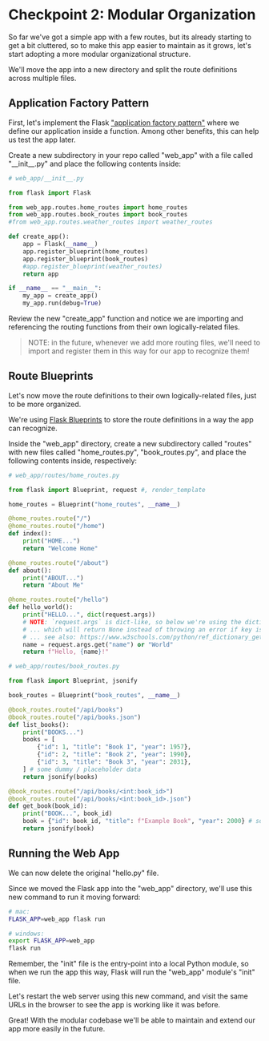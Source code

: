 
# Checkpoint 2: Modular Organization

So far we've got a simple app with a few routes, but its already starting to get a bit cluttered, so to make this app easier to maintain as it grows, let's start adopting a more modular organizational structure.

We'll move the app into a new directory and split the route definitions across multiple files.

## Application Factory Pattern

First, let's implement the Flask ["application factory pattern"](https://flask.palletsprojects.com/en/1.1.x/patterns/appfactories/) where we define our application inside a function. Among other benefits, this can help us test the app later.

Create a new subdirectory in your repo called "web_app" with a file called "\_\_init_\_.py" and place the following contents inside:

```py
# web_app/__init__.py

from flask import Flask

from web_app.routes.home_routes import home_routes
from web_app.routes.book_routes import book_routes
#from web_app.routes.weather_routes import weather_routes

def create_app():
    app = Flask(__name__)
    app.register_blueprint(home_routes)
    app.register_blueprint(book_routes)
    #app.register_blueprint(weather_routes)
    return app

if __name__ == "__main__":
    my_app = create_app()
    my_app.run(debug=True)
```

Review the new "create_app" function and notice we are importing and referencing the routing functions from their own logically-related files.

> NOTE: in the future, whenever we add more routing files, we'll need to import and register them in this way for our app to recognize them!

## Route Blueprints

Let's now move the route definitions to their own logically-related files, just to be more organized.

We're using [Flask Blueprints](https://flask.palletsprojects.com/en/1.1.x/blueprints/) to store the route definitions in a way the app can recognize.

Inside the "web_app" directory, create a new subdirectory called "routes" with new files called "home_routes.py", "book_routes.py", and place the following contents inside, respectively:

```py
# web_app/routes/home_routes.py

from flask import Blueprint, request #, render_template

home_routes = Blueprint("home_routes", __name__)

@home_routes.route("/")
@home_routes.route("/home")
def index():
    print("HOME...")
    return "Welcome Home"

@home_routes.route("/about")
def about():
    print("ABOUT...")
    return "About Me"

@home_routes.route("/hello")
def hello_world():
    print("HELLO...", dict(request.args))
    # NOTE: `request.args` is dict-like, so below we're using the dictionary's `get()` method,
    # ... which will return None instead of throwing an error if key is not present
    # ... see also: https://www.w3schools.com/python/ref_dictionary_get.asp
    name = request.args.get("name") or "World"
    return f"Hello, {name}!"

```

```py
# web_app/routes/book_routes.py

from flask import Blueprint, jsonify

book_routes = Blueprint("book_routes", __name__)

@book_routes.route("/api/books")
@book_routes.route("/api/books.json")
def list_books():
    print("BOOKS...")
    books = [
        {"id": 1, "title": "Book 1", "year": 1957},
        {"id": 2, "title": "Book 2", "year": 1990},
        {"id": 3, "title": "Book 3", "year": 2031},
    ] # some dummy / placeholder data
    return jsonify(books)

@book_routes.route("/api/books/<int:book_id>")
@book_routes.route("/api/books/<int:book_id>.json")
def get_book(book_id):
    print("BOOK...", book_id)
    book = {"id": book_id, "title": f"Example Book", "year": 2000} # some dummy / placeholder data
    return jsonify(book)

```

## Running the Web App

We can now delete the original "hello.py" file.

Since we moved the Flask app into the "web_app" directory, we'll use this new command to run it moving forward:

```sh
# mac:
FLASK_APP=web_app flask run

# windows:
export FLASK_APP=web_app
flask run
```

Remember, the "init" file is the entry-point into a local Python module, so when we run the app this way, Flask will run the "web_app" module's "init" file.

Let's restart the web server using this new command, and visit the same URLs in the browser to see the app is working like it was before.

Great! With the modular codebase we'll be able to maintain and extend our app more easily in the future.
